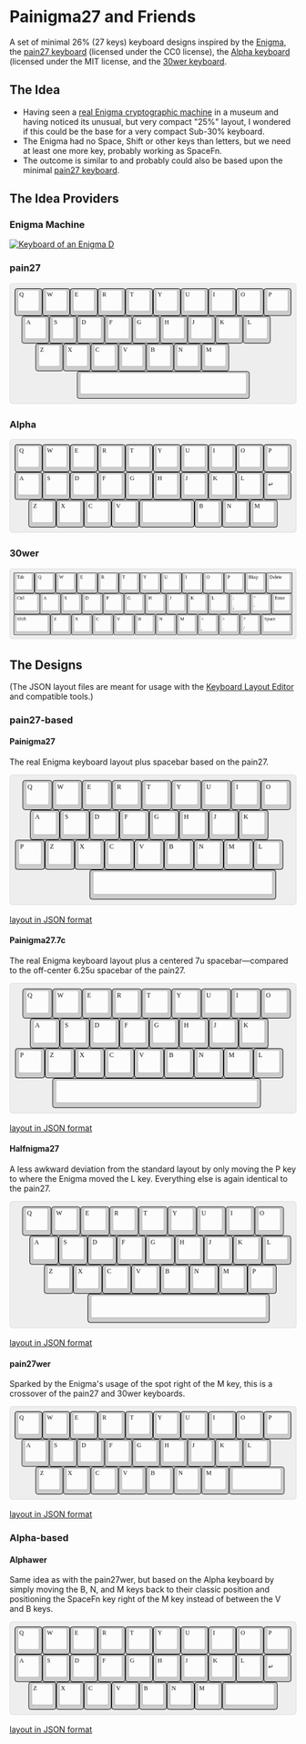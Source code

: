 Painigma27 and Friends
======================

A set of minimal 26% (27 keys) keyboard designs inspired by the
[Enigma](https://en.wikipedia.org/wiki/Enigma_machine), the [pain27
keyboard](https://github.com/uuupah/pain27) (licensed under the CC0
license), the [Alpha keyboard](https://github.com/PyrooL/Alpha)
(licensed under the MIT license, and the [30wer
keyboard](https://www.keebtalk.com/t/gb-30wer-by-8o7wer/3618).

The Idea
--------

* Having seen a [real Enigma cryptographic
  machine](https://commons.wikimedia.org/wiki/File:Commercial_ENIGMA_-_National_Cryptologic_Museum_-_DSC07755.JPG)
  in a museum and having noticed its unusual, but very compact "25%"
  layout, I wondered if this could be the base for a very compact
  Sub-30% keyboard.
* The Enigma had no Space, Shift or other keys than letters, but we
  need at least one more key, probably working as SpaceFn.
* The outcome is similar to and probably could also be based upon the
  minimal [pain27 keyboard](https://github.com/uuupah/pain27).


The Idea Providers
------------------

### Enigma Machine

[![Keyboard of an Enigma D](https://upload.wikimedia.org/wikipedia/commons/thumb/e/e4/Commercial_ENIGMA_-_National_Cryptologic_Museum_-_DSC07755.JPG/800px-Commercial_ENIGMA_-_National_Cryptologic_Museum_-_DSC07755.JPG)](https://commons.wikimedia.org/wiki/File:Commercial_ENIGMA_-_National_Cryptologic_Museum_-_DSC07755.JPG)

### pain27

![pain27 by Jonathan aka uuupah](Images/pain27.png)

### Alpha

![Alpha by Luciano Malavasi aka PyrooL](Images/alpha.png)

### 30wer

![30wer by 8o7wer](Images/30wer.png)


The Designs
-----------

(The JSON layout files are meant for usage with the [Keyboard Layout
Editor](http://www.keyboard-layout-editor.com/) and compatible tools.)

### pain27-based

#### Painigma27

The real Enigma keyboard layout plus spacebar based on the pain27.

![Painigma27](Images/painigma27.png)

[layout in JSON format](Layouts/painigma27.json)

#### Painigma27.7c

The real Enigma keyboard layout plus a centered 7u spacebar—compared
to the off-center 6.25u spacebar of the pain27.

![Painigma27.7c](Images/painigma27-7c.png)

[layout in JSON format](Layouts/painigma27-7c.json)

#### Halfnigma27

A less awkward deviation from the standard layout by only moving the P
key to where the Enigma moved the L key. Everything else is again
identical to the pain27.

![Halfnigma27](Images/halfnigma27.png)

[layout in JSON format](Layouts/halfnigma27.json)

#### pain27wer

Sparked by the Enigma's usage of the spot right of the M key, this is
a crossover of the pain27 and 30wer keyboards.

![pain27wer](Images/pain27wer.png)

[layout in JSON format](Layouts/pain27wer.json)

### Alpha-based

#### Alphawer

Same idea as with the pain27wer, but based on the Alpha keyboard by
simply moving the B, N, and M keys back to their classic position and
positioning the SpaceFn key right of the M key instead of between the
V and B keys.

![Alphawer](Images/alphawer.png)

[layout in JSON format](Layouts/alphawer.json)
